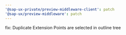 ```yaml
---
'@sap-ux-private/preview-middleware-client': patch
'@sap-ux/preview-middleware': patch
---
```


fix: Duplicate Extension Points are selected in outline tree
